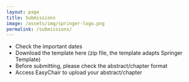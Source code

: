 ```yaml
---
layout: page
title: Submissions
image: /assets/img/springer-logo.png
permalink: /submissions/
---
```


- Check the important dates
- Download the template here (zip file, the template adapts Springer Template)
- Before submitting, please check the abstract/chapter format
- Access EasyChair to upload your abstract/chapter
